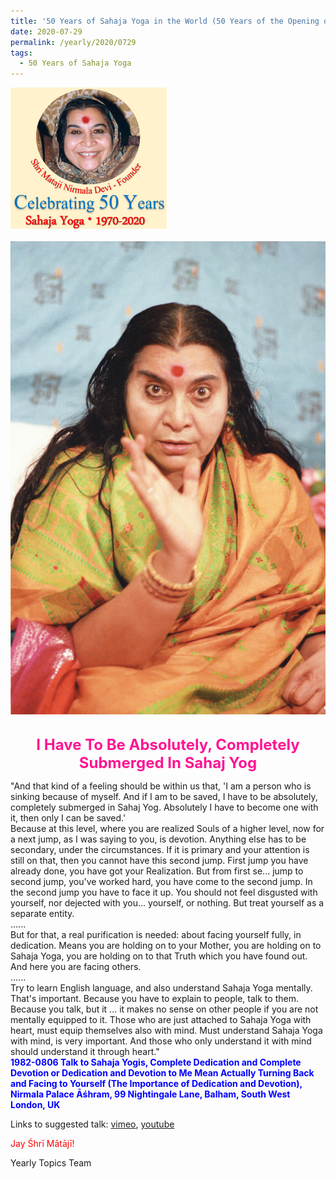 ```yaml
---
title: '50 Years of Sahaja Yoga in the World (50 Years of the Opening of the Sahasrāra Chakra), Post 25'
date: 2020-07-29
permalink: /yearly/2020/0729
tags:
  - 50 Years of Sahaja Yoga
---
```


<div style="text-align: left"><img src="/images/Celebrating50YearsSahajaYoga.png" width="250" /></div><br>

<div style="text-align: center"><img src="/images/image467.png" /></div>

<br>
<p style="color:DeepPink; text-align:center">
<font size="+2"><b>I Have To Be Absolutely, Completely Submerged In Sahaj Yog</b><br></font>
</p>

<p>
"And that kind of a feeling should be within us that, 'I am a person who is sinking because of myself. And if I am to be saved, I have to be absolutely, completely submerged in Sahaj Yog. Absolutely I have to become one with it, then only I can be saved.'<br>
Because at this level, where you are realized Souls of a higher level, now for a next jump, as I was saying to you, is devotion. Anything else has to be secondary, under the circumstances. If it is primary and your attention is still on that, then you cannot have this second jump. First jump you have already done, you have got your Realization. But from first se... jump to second jump, you've worked hard, you have come to the second jump. In the second jump you have to face it up. You should not feel disgusted with yourself, nor dejected with you... yourself, or nothing. But treat yourself as a separate entity.<br>
......<br>
But for that, a real purification is needed: about facing yourself fully, in dedication. Means you are holding on to your Mother, you are holding on to Sahaja Yoga, you are holding on to that Truth which you have found out. And here you are facing others.<br>
......<br>
Try to learn English language, and also understand Sahaja Yoga mentally. That's important. Because you have to explain to people, talk to them. Because you talk, but it ... it makes no sense on other people if you are not mentally equipped to it. Those who are just attached to Sahaja Yoga with heart, must equip themselves also with mind. Must understand Sahaja Yoga with mind, is very important. And those who only understand it with mind should understand it through heart."<br>
<font color="blue"><b>1982-0806 Talk to Sahaja Yogis, Complete Dedication and Complete Devotion or Dedication and Devotion to Me Mean Actually Turning Back and Facing to Yourself (The Importance of Dedication and Devotion), Nirmala Palace Āśhram, 99 Nightingale Lane, Balham, South West London, UK</b></font><br>
</p>

Links to suggested talk: <a href="https://vimeo.com/23677189"> vimeo</a>, <a href="https://www.youtube.com/watch?v=RYkVaE9wzQE"> youtube</a><br>

<p style="color:red;">Jay Śhrī Mātājī!<br></p>

Yearly Topics Team